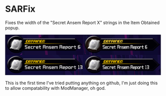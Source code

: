 # SARFix
Fixes the width of the "Secret Ansem Report X" strings in the Item Obtained popup.

![screenshot](screenshot.png)

This is the first time I've tried putting anything on github, I'm just doing this to allow compatability with ModManager, oh god.
